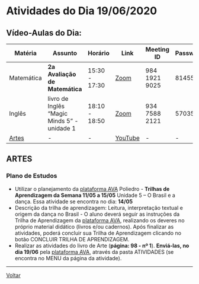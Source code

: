 # Atividades do Dia 19/06/2020

## Vídeo-Aulas do Dia:

| Matéria | Assunto |Horário | Link | Meeting ID | Password |
|---------|---------|--------|------|------------|----------|
| Matemática | **2a Avaliação de Matemática** | 15:30 - 17:30 | [Zoom](https://zoom.us/j/98419219025?pwd=aTFER3JOdXhvelByUVkvZlV0ZTlNdz09) | 984 1921 9025 | 814555 |
| Inglês | livro de Inglês “Magic Minds 5” - unidade 1 | 18:10 - 18:50 | [Zoom](https://zoom.us/j/93475882121?pwd=REkyR1lnQjQ4V1QzL09mRS95Rno4UT09) | 934 7588 2121 | 570358 | 
| [Artes](#artes) | - | - | [YouTube](https://www.youtube.com/watch?v=Os012ZlVoNs) | - | - |

## ARTES

###  Plano de Estudos

* Utilizar o planejamento da [plataforma AVA] Poliedro - **Trilhas de Aprendizagem da Semana 11/05 a 15/05** Unidade 5 – O Brasil e a dança. Essa atividade se encontra no dia: **14/05**
* Descrição da trilha de aprendizagem: Leitura, interpretação textual e origem da dança no Brasil - O aluno deverá seguir as instruções da Trilha de Aprendizagem da [plataforma AVA], realizando os deveres no próprio material didático (livros e/ou cadernos). Após finalizar as atividades, poderá concluir sua Trilha de Aprendizagem clicando no botão CONCLUIR TRILHA DE APRENDIZAGEM.
* Realizar as atividades do livro de Arte (**página: 98 - nº 1**). **Enviá-las, no dia 19/06** pela [plataforma AVA], através da pasta ATIVIDADES (se encontra no MENU da página da atividade).

---
[Voltar](index.md)


[plataforma AVA]: https://poliedro-ava.azurewebsites.net
